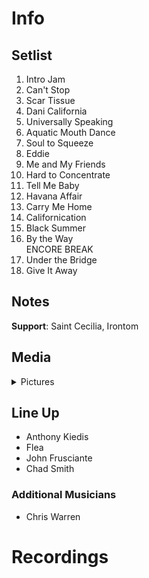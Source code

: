 # Info

## Setlist

1. Intro Jam
2. Can't Stop
3. Scar Tissue
4. Dani California
5. Universally Speaking
6. Aquatic Mouth Dance
7. Soul to Squeeze
8. Eddie
9. Me and My Friends
10. Hard to Concentrate
11. Tell Me Baby
12. Havana Affair
13. Carry Me Home
14. Californication
15. Black Summer
16. By the Way
<br> ENCORE BREAK
17. Under the Bridge
18. Give It Away

## Notes

**Support**: Saint Cecilia, Irontom

## Media 

<details>
  <summary>Pictures</summary>
  <!--<img alt="Setlist" title="Setlist" src="_.jpg" height="200" />-->
</details>

## Line Up

* Anthony Kiedis
* Flea
* John Frusciante
* Chad Smith

### Additional Musicians

* Chris Warren

# Recordings